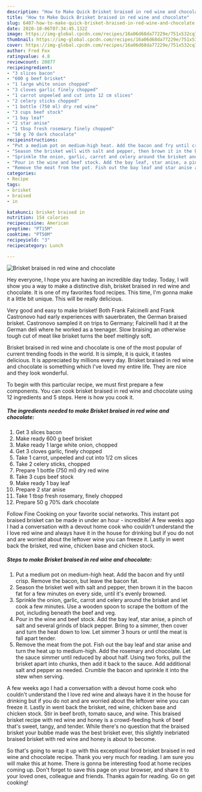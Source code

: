 ```yaml
---
description: "How to Make Quick Brisket braised in red wine and chocolate"
title: "How to Make Quick Brisket braised in red wine and chocolate"
slug: 6407-how-to-make-quick-brisket-braised-in-red-wine-and-chocolate
date: 2020-10-06T07:34:45.132Z
image: https://img-global.cpcdn.com/recipes/16a06d68da77229e/751x532cq70/brisket-braised-in-red-wine-and-chocolate-recipe-main-photo.jpg
thumbnail: https://img-global.cpcdn.com/recipes/16a06d68da77229e/751x532cq70/brisket-braised-in-red-wine-and-chocolate-recipe-main-photo.jpg
cover: https://img-global.cpcdn.com/recipes/16a06d68da77229e/751x532cq70/brisket-braised-in-red-wine-and-chocolate-recipe-main-photo.jpg
author: Fred Fox
ratingvalue: 4.8
reviewcount: 20877
recipeingredient:
- "3 slices bacon"
- "600 g beef brisket"
- "1 large white onion chopped"
- "3 cloves garlic finely chopped"
- "1 carrot unpeeled and cut into 12 cm slices"
- "2 celery sticks chopped"
- "1 bottle (750 ml) dry red wine"
- "3 cups beef stock"
- "1 bay leaf"
- "2 star anise"
- "1 tbsp fresh rosemary finely chopped"
- "50 g 70 dark chocolate"
recipeinstructions:
- "Put a medium pot on medium-high heat. Add the bacon and fry until crisp. Remove the bacon, but leave the bacon fat."
- "Season the brisket well with salt and pepper, then brown it in the bacon fat for a few minutes on every side, until it&#39;s evenly browned."
- "Sprinkle the onion, garlic, carrot and celery around the brisket and let cook a few minutes. Use a wooden spoon to scrape the bottom of the pot, including beneath the beef and veg."
- "Pour in the wine and beef stock. Add the bay leaf, star anise, a pinch of salt and several grinds of black pepper. Bring to a simmer, then cover and turn the heat down to low. Let simmer 3 hours or until the meat is fall apart tender."
- "Remove the meat from the pot. Fish out the bay leaf and star anise and turn the heat up to medium-high. Add the rosemary and chocolate. Let the sauce simmer until reduced by about half. Using two forks, pull the brisket apart into chunks, then add it back to the sauce. Add additional salt and pepper as needed. Crumble the bacon and sprinkle it into the stew when serving."
categories:
- Recipe
tags:
- brisket
- braised
- in

katakunci: brisket braised in 
nutrition: 154 calories
recipecuisine: American
preptime: "PT15M"
cooktime: "PT50M"
recipeyield: "3"
recipecategory: Lunch

---
```



![Brisket braised in red wine and chocolate](https://img-global.cpcdn.com/recipes/16a06d68da77229e/751x532cq70/brisket-braised-in-red-wine-and-chocolate-recipe-main-photo.jpg)

Hey everyone, I hope you are having an incredible day today. Today, I will show you a way to make a distinctive dish, brisket braised in red wine and chocolate. It is one of my favorites food recipes. This time, I'm gonna make it a little bit unique. This will be really delicious.

Very good and easy to make brisket! Both Frank Falcinelli and Frank Castronovo had early experiences with sauerbraten, the German braised brisket. Castronovo sampled it on trips to Germany; Falcinelli had it at the German deli where he worked as a teenager. Slow braising an otherwise tough cut of meat like brisket turns the beef meltingly soft.

Brisket braised in red wine and chocolate is one of the most popular of current trending foods in the world. It is simple, it is quick, it tastes delicious. It is appreciated by millions every day. Brisket braised in red wine and chocolate is something which I've loved my entire life. They are nice and they look wonderful.


To begin with this particular recipe, we must first prepare a few components. You can cook brisket braised in red wine and chocolate using 12 ingredients and 5 steps. Here is how you cook it.

<!--inarticleads1-->

##### The ingredients needed to make Brisket braised in red wine and chocolate:

1. Get 3 slices bacon
1. Make ready 600 g beef brisket
1. Make ready 1 large white onion, chopped
1. Get 3 cloves garlic, finely chopped
1. Take 1 carrot, unpeeled and cut into 1/2 cm slices
1. Take 2 celery sticks, chopped
1. Prepare 1 bottle (750 ml) dry red wine
1. Take 3 cups beef stock
1. Make ready 1 bay leaf
1. Prepare 2 star anise
1. Take 1 tbsp fresh rosemary, finely chopped
1. Prepare 50 g 70% dark chocolate


Follow Fine Cooking on your favorite social networks. This instant pot braised brisket can be made in under an hour - incredible! A few weeks ago I had a conversation with a devout home cook who couldn&#39;t understand the I love red wine and always have it in the house for drinking but if you do not and are worried about the leftover wine you can freeze it. Lastly in went back the brisket, red wine, chicken base and chicken stock. 

<!--inarticleads2-->

##### Steps to make Brisket braised in red wine and chocolate:

1. Put a medium pot on medium-high heat. Add the bacon and fry until crisp. Remove the bacon, but leave the bacon fat.
1. Season the brisket well with salt and pepper, then brown it in the bacon fat for a few minutes on every side, until it&#39;s evenly browned.
1. Sprinkle the onion, garlic, carrot and celery around the brisket and let cook a few minutes. Use a wooden spoon to scrape the bottom of the pot, including beneath the beef and veg.
1. Pour in the wine and beef stock. Add the bay leaf, star anise, a pinch of salt and several grinds of black pepper. Bring to a simmer, then cover and turn the heat down to low. Let simmer 3 hours or until the meat is fall apart tender.
1. Remove the meat from the pot. Fish out the bay leaf and star anise and turn the heat up to medium-high. Add the rosemary and chocolate. Let the sauce simmer until reduced by about half. Using two forks, pull the brisket apart into chunks, then add it back to the sauce. Add additional salt and pepper as needed. Crumble the bacon and sprinkle it into the stew when serving.


A few weeks ago I had a conversation with a devout home cook who couldn&#39;t understand the I love red wine and always have it in the house for drinking but if you do not and are worried about the leftover wine you can freeze it. Lastly in went back the brisket, red wine, chicken base and chicken stock. Stir in beef broth, tomato sauce, and wine. This braised brisket recipe with red wine and honey is a crowd-feeding hunk of beef that&#39;s sweet, tangy, and tender. While there&#39;s no question that the braised brisket your bubbe made was the best brisket ever, this slightly inebriated braised brisket with red wine and honey is about to become. 

So that's going to wrap it up with this exceptional food brisket braised in red wine and chocolate recipe. Thank you very much for reading. I am sure you will make this at home. There is gonna be interesting food at home recipes coming up. Don't forget to save this page on your browser, and share it to your loved ones, colleague and friends. Thanks again for reading. Go on get cooking!
